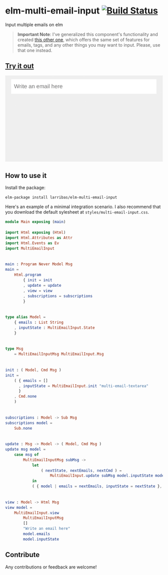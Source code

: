 # elm-multi-email-input [![Build Status](https://travis-ci.org/elm-lang/core.svg?branch=master)](https://travis-ci.org/larribas/elm-multi-email-input)

Input multiple emails on elm

> __Important Note__: I've generalized this component's functionality and created [this other one](https://github.com/larribas/elm-multi-input), which offers the same set of features for emails, tags, and any other things you may want to input. Please, use that one instead.


## [Try it out](https://larribas.github.io/elm-multi-email-input/)

![alt text](https://github.com/larribas/elm-multi-email-input/raw/master/demo/preview.gif "Animated preview for the component")

## How to use it

Install the package:

```
elm-package install larribas/elm-multi-email-input
```

Here's an example of a minimal integration scenario. I also recommend that you download the default sylesheet at `styles/multi-email-input.css`.


```elm
module Main exposing (main)

import Html exposing (Html)
import Html.Attributes as Attr
import Html.Events as Ev
import MultiEmailInput


main : Program Never Model Msg
main =
    Html.program
        { init = init
        , update = update
        , view = view
        , subscriptions = subscriptions
        }


type alias Model =
    { emails : List String
    , inputState : MultiEmailInput.State
    }


type Msg
    = MultiEmailInputMsg MultiEmailInput.Msg


init : ( Model, Cmd Msg )
init =
    ( { emails = []
      , inputState = MultiEmailInput.init "multi-email-textarea"
      }
    , Cmd.none
    )


subscriptions : Model -> Sub Msg
subscriptions model =
    Sub.none


update : Msg -> Model -> ( Model, Cmd Msg )
update msg model =
    case msg of
        MultiEmailInputMsg subMsg ->
            let
                ( nextState, nextEmails, nextCmd ) =
                    MultiEmailInput.update subMsg model.inputState model.emails
            in
            ( { model | emails = nextEmails, inputState = nextState }, Cmd.map MultiEmailInputMsg nextCmd )


view : Model -> Html Msg
view model =
    MultiEmailInput.view
        MultiEmailInputMsg
        []
        "Write an email here"
        model.emails
        model.inputState

```


## Contribute

Any contributions or feedback are welcome!
